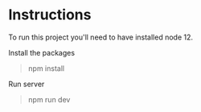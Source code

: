 # Instructions

To run this project you'll need to have installed node 12.

Install the packages
> npm install

Run server
> npm run dev